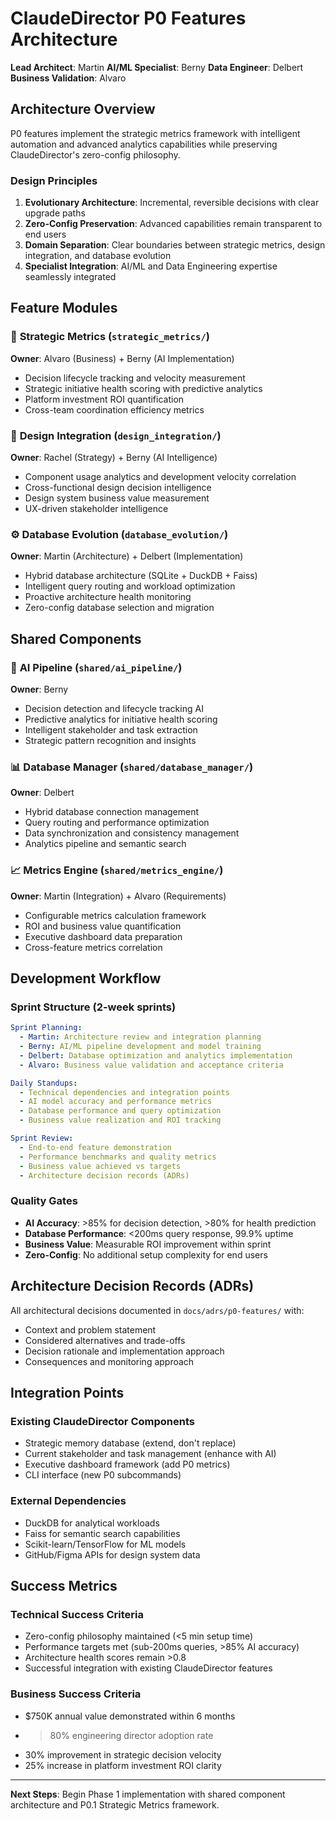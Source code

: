 # ClaudeDirector P0 Features Architecture

**Lead Architect**: Martin
**AI/ML Specialist**: Berny
**Data Engineer**: Delbert
**Business Validation**: Alvaro

## Architecture Overview

P0 features implement the strategic metrics framework with intelligent automation and advanced analytics capabilities while preserving ClaudeDirector's zero-config philosophy.

### Design Principles

1. **Evolutionary Architecture**: Incremental, reversible decisions with clear upgrade paths
2. **Zero-Config Preservation**: Advanced capabilities remain transparent to end users
3. **Domain Separation**: Clear boundaries between strategic metrics, design integration, and database evolution
4. **Specialist Integration**: AI/ML and Data Engineering expertise seamlessly integrated

## Feature Modules

### 🎯 **Strategic Metrics** (`strategic_metrics/`)
**Owner**: Alvaro (Business) + Berny (AI Implementation)
- Decision lifecycle tracking and velocity measurement
- Strategic initiative health scoring with predictive analytics
- Platform investment ROI quantification
- Cross-team coordination efficiency metrics

### 🎨 **Design Integration** (`design_integration/`)
**Owner**: Rachel (Strategy) + Berny (AI Intelligence)
- Component usage analytics and development velocity correlation
- Cross-functional design decision intelligence
- Design system business value measurement
- UX-driven stakeholder intelligence

### ⚙️ **Database Evolution** (`database_evolution/`)
**Owner**: Martin (Architecture) + Delbert (Implementation)
- Hybrid database architecture (SQLite + DuckDB + Faiss)
- Intelligent query routing and workload optimization
- Proactive architecture health monitoring
- Zero-config database selection and migration

## Shared Components

### 🤖 **AI Pipeline** (`shared/ai_pipeline/`)
**Owner**: Berny
- Decision detection and lifecycle tracking AI
- Predictive analytics for initiative health scoring
- Intelligent stakeholder and task extraction
- Strategic pattern recognition and insights

### 📊 **Database Manager** (`shared/database_manager/`)
**Owner**: Delbert
- Hybrid database connection management
- Query routing and performance optimization
- Data synchronization and consistency management
- Analytics pipeline and semantic search

### 📈 **Metrics Engine** (`shared/metrics_engine/`)
**Owner**: Martin (Integration) + Alvaro (Requirements)
- Configurable metrics calculation framework
- ROI and business value quantification
- Executive dashboard data preparation
- Cross-feature metrics correlation

## Development Workflow

### **Sprint Structure (2-week sprints)**
```yaml
Sprint Planning:
  - Martin: Architecture review and integration planning
  - Berny: AI/ML pipeline development and model training
  - Delbert: Database optimization and analytics implementation
  - Alvaro: Business value validation and acceptance criteria

Daily Standups:
  - Technical dependencies and integration points
  - AI model accuracy and performance metrics
  - Database performance and query optimization
  - Business value realization and ROI tracking

Sprint Review:
  - End-to-end feature demonstration
  - Performance benchmarks and quality metrics
  - Business value achieved vs targets
  - Architecture decision records (ADRs)
```

### **Quality Gates**
- **AI Accuracy**: >85% for decision detection, >80% for health prediction
- **Database Performance**: <200ms query response, 99.9% uptime
- **Business Value**: Measurable ROI improvement within sprint
- **Zero-Config**: No additional setup complexity for end users

## Architecture Decision Records (ADRs)

All architectural decisions documented in `docs/adrs/p0-features/` with:
- Context and problem statement
- Considered alternatives and trade-offs
- Decision rationale and implementation approach
- Consequences and monitoring approach

## Integration Points

### **Existing ClaudeDirector Components**
- Strategic memory database (extend, don't replace)
- Current stakeholder and task management (enhance with AI)
- Executive dashboard framework (add P0 metrics)
- CLI interface (new P0 subcommands)

### **External Dependencies**
- DuckDB for analytical workloads
- Faiss for semantic search capabilities
- Scikit-learn/TensorFlow for ML models
- GitHub/Figma APIs for design system data

## Success Metrics

### **Technical Success Criteria**
- Zero-config philosophy maintained (<5 min setup time)
- Performance targets met (sub-200ms queries, >85% AI accuracy)
- Architecture health scores remain >0.8
- Successful integration with existing ClaudeDirector features

### **Business Success Criteria**
- $750K annual value demonstrated within 6 months
- >80% engineering director adoption rate
- 30% improvement in strategic decision velocity
- 25% increase in platform investment ROI clarity

---

**Next Steps**: Begin Phase 1 implementation with shared component architecture and P0.1 Strategic Metrics framework.
